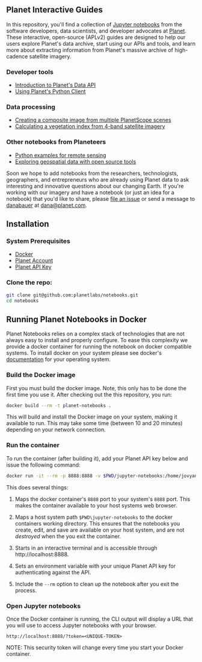 ## Planet Interactive Guides

In this repository, you'll find a collection of [Jupyter notebooks](http://jupyter-notebook-beginner-guide.readthedocs.io/en/latest/what_is_jupyter.html) from the software developers, data scientists, and developer advocates at [Planet](https://www.planet.com/). These interactive, open-source (APLv2) guides are designed to help our users explore Planet's data archive, start using our APIs and tools, and learn more about extracting information from Planet's massive archive of high-cadence satellite imagery.

### Developer tools
* [Introduction to Planet's Data API](https://github.com/planetlabs/notebooks/blob/master/data-api-tutorials/planet_data_api_introduction.ipynb)
* [Using Planet's Python Client](https://github.com/planetlabs/notebooks/blob/master/data-api-tutorials/planet_cli_introduction.ipynb)

### Data processing
* [Creating a composite image from multiple PlanetScope scenes](https://github.com/planetlabs/notebooks/blob/master/mosaicing/basic_compositing_demo.ipynb)
* [Calculating a vegetation index from 4-band satellite imagery](https://github.com/planetlabs/notebooks/blob/master/ndvi/ndvi_planetscope.ipynb)

### Other notebooks from Planeteers
* [Python examples for remote sensing](https://github.com/kscottz/PythonFromSpace)
* [Exploring geospatial data with open source tools](https://github.com/kjordahl/SciPy-Tutorial-2015)

Soon we hope to add notebooks from the researchers, technologists, geographers, and entrepreneurs who are already using Planet data to ask interesting and innovative questions about our changing Earth. If you're working with our imagery and have a notebook (or just an idea for a notebook) that you'd like to share, please [file an issue](https://github.com/planetlabs/notebooks/issues) or send a message to [danabauer](https://github.com/danabauer) at <dana@planet.com>.

## Installation

### System Prerequisites
* [Docker](https://store.docker.com/search?type=edition&offering=community)
* [Planet Account](https://www.planet.com/explorer/?signup=1)
* [Planet API Key](https://www.planet.com/account/#/)

### Clone the repo:
```bash
git clone git@github.com:planetlabs/notebooks.git
cd notebooks
```

## Running Planet Notebooks in Docker
Planet Notebooks relies on a complex stack of technologies that are not always easy to install and properly 
configure. To ease this complexity we provide a docker container for running the notebook on docker compatible 
systems. To install docker on your system please see docker's [documentation](https://docs.docker.com/engine/installation/)
for your operating system.

### Build the Docker image
First you must build the docker image. Note, this only has to be done the first time you use it. After checking out the
this repository, you run:
```bash
docker build --rm -t planet-notebooks .
```

This will build and install the Docker image on your system, making it available to run. This may take some 
time (between 10 and 20 minutes) depending on your network connection.

### Run the container
To run the container (after building it), add your Planet API key below and issue the following command:
```bash
docker run -it --rm -p 8888:8888 -v $PWD/jupyter-notebooks:/home/jovyan/work -e PL_API_KEY='[YOUR-API-KEY]' planet-notebooks
```

This does several things:  

1. Maps the docker container's ```8888``` port to your system's ```8888``` port.  This makes the 
container available to your host systems web browser.

1. Maps a host system path ```$PWD\jupyter-notebooks``` to the docker containers working 
directory.  This ensures that the notebooks you create, edit, and save are available on your host system,
and are not *destroyed* when the you exit the container.

1. Starts in an interactive terminal and is accessible through http://localhost:8888.

1. Sets an environment variable with your unique Planet API key for authenticating against the API.

1. Include the ```--rm``` option to clean up the notebook after you exit the process.

### Open Jupyter notebooks
Once the Docker container is running, the CLI output will display a URL that you will use to access Jupyter notebooks
with your browser.
```
http://localhost:8888/?token=<UNIQUE-TOKEN>
```

NOTE: This security token will change every time you start your Docker container.
